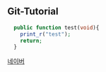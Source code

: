 ## Git-Tutorial

```php
  public function test(void){
    print_r("test");
    return;
  }
```

[네이버](https://www.naver.com)
